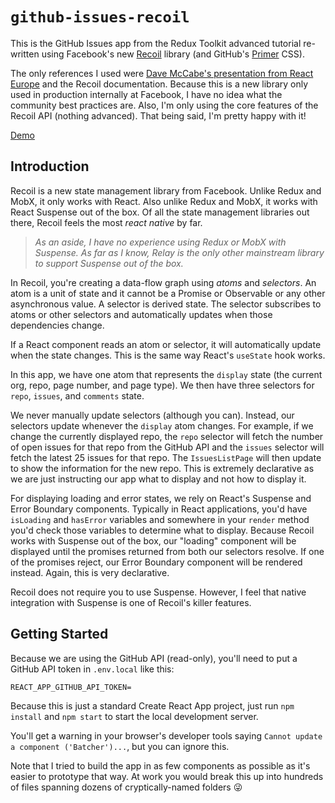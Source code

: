 # `github-issues-recoil`

This is the GitHub Issues app from the Redux Toolkit advanced tutorial re-written using Facebook's
new [Recoil](https://recoiljs.org) library (and GitHub's [Primer](https://primer.style/css) CSS).

The only references I used were [Dave McCabe's presentation from React Europe](https://www.youtube.com/watch?v=_ISAA_Jt9kI)
and the Recoil documentation. Because this is a new library only used in production internally at
Facebook, I have no idea what the community best practices are. Also, I'm only using the core
features of the Recoil API (nothing advanced). That being said, I'm pretty happy with it!

[Demo](https://adamelliotfields.github.io/github-issues-recoil)

## Introduction

Recoil is a new state management library from Facebook. Unlike Redux and MobX, it only works with
React. Also unlike Redux and MobX, it works with React Suspense out of the box. Of all the state
management libraries out there, Recoil feels the most _react native_ by far.

> _As an aside, I have no experience using Redux or MobX with Suspense. As far as I know, Relay is the only other mainstream library to support Suspense out of the box._

In Recoil, you're creating a data-flow graph using _atoms_ and _selectors_. An atom is a unit of
state and it cannot be a Promise or Observable or any other asynchronous value. A selector is
derived state. The selector subscribes to atoms or other selectors and automatically updates when
those dependencies change.

If a React component reads an atom or selector, it will automatically update when the state changes.
This is the same way React's `useState` hook works.

In this app, we have one atom that represents the `display` state (the current org, repo, page
number, and page type). We then have three selectors for `repo`, `issues`, and `comments` state.

We never manually update selectors (although you can). Instead, our selectors update whenever the
`display` atom changes. For example, if we change the currently displayed repo, the `repo` selector
will fetch the number of open issues for that repo from the GitHub API and the `issues` selector
will fetch the latest 25 issues for that repo. The `IssuesListPage` will then update to show the
information for the new repo. This is extremely declarative as we are just instructing our app what
to display and not how to display it.

For displaying loading and error states, we rely on React's Suspense and Error Boundary components.
Typically in React applications, you'd have `isLoading` and `hasError` variables and somewhere in
your `render` method you'd check those variables to determine what to display. Because Recoil works
with Suspense out of the box, our "loading" component will be displayed until the promises returned
from both our selectors resolve. If one of the promises reject, our Error Boundary component will be
rendered instead. Again, this is very declarative.

Recoil does not require you to use Suspense. However, I feel that native integration with Suspense
is one of Recoil's killer features.

## Getting Started

Because we are using the GitHub API (read-only), you'll need to put a GitHub API token in
`.env.local` like this:

```
REACT_APP_GITHUB_API_TOKEN=
```

Because this is just a standard Create React App project, just run `npm install` and `npm start` to
start the local development server.

You'll get a warning in your browser's developer tools saying
`Cannot update a component ('Batcher')...`, but you can ignore this.

Note that I tried to build the app in as few components as possible as it's easier to prototype that
way. At work you would break this up into hundreds of files spanning dozens of cryptically-named
folders :stuck_out_tongue_winking_eye:
